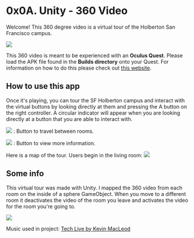 # 0x0A. Unity - 360 Video

Welcome! This 360 degree video is a virtual tour of the Holberton San Francisco campus.

![](https://imgur.com/bvYmNgy.png)

This 360 video is meant to be experienced with an **Oculus Quest**. Please load the APK file found in the **Builds directory** onto your Quest. For information on how to do this please check out [this website](https://uploadvr.com/sideloading-quest-how-to/).

## How to use this app

Once it's playing, you can tour the SF Holberton campus and interact with the virtual buttons by looking directly at them and pressing the A button on the right controller. A circular indicator will appear when you are looking directly at a button that you are able to interact with.

![](https://i.imgur.com/Z3SlyQX.png) : Button to travel between rooms.

![](https://i.imgur.com/5E9fjoJ.png?1) : Button to view more information.

Here is a map of the tour. Users begin in the living room:
![](https://i.imgur.com/hGYfWo0.png)

## Some info

This virtual tour was made with Unity. I mapped the 360 video from each room on the inside of a sphere GameObject. When you move to a different room it deactivates the video of the room you leave and activates the video for the room you're going to.

![](https://i.imgur.com/eYdtF4T.png)

Music used in project: [Tech Live by Kevin MacLeod](https://incompetech.filmmusic.io/song/4463-tech-live/)
